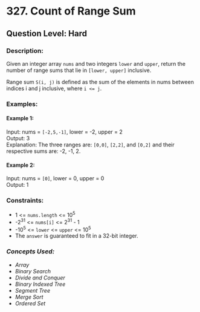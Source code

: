 # 327. Count of Range Sum
## Question Level: Hard
### Description:
Given an integer array `nums` and two integers `lower` and `upper`, return the number of range sums that lie in `[lower, upper]` inclusive.

Range sum `S(i, j)` is defined as the sum of the elements in nums between indices i and j inclusive, where `i <= j`.

### Examples:
#### Example 1:

Input: nums = `[-2,5,-1]`, lower = -2, upper = 2  
Output: 3  
Explanation: The three ranges are: `[0,0]`, `[2,2]`, and `[0,2]` and their respective sums are: -2, -1, 2.  
#### Example 2:

Input: nums = `[0]`, lower = 0, upper = 0  
Output: 1  

### Constraints:

- 1 <= `nums.length` <= 10<sup>5</sup>
- -2<sup>31</sup> <= `nums[i]` <= 2<sup>31</sup> - 1
- -10<sup>5</sup> <= `lower` <= `upper` <= 10<sup>5</sup>
- The `answer` is guaranteed to fit in a 32-bit integer.

### <i>Concepts Used:
- Array
- Binary Search
- Divide and Conquer
- Binary Indexed Tree
- Segment Tree
- Merge Sort
- Ordered Set</i>